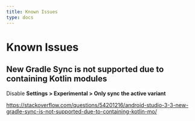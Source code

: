 ```yaml
---
title: Known Issues
type: docs
---
```



# Known Issues

## New Gradle Sync is not supported due to containing Kotlin modules

Disable **Settings > Experimental > Only sync the active variant**

https://stackoverflow.com/questions/54201216/android-studio-3-3-new-gradle-sync-is-not-supported-due-to-containing-kotlin-mo/
